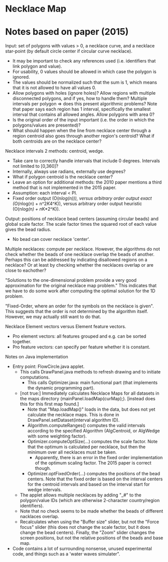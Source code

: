 # Necklace Map
# Notes based on paper (2015)
<!-- TODO(tvl) remove this file... -->

Input: set of polygons with values > 0, a necklace curve, and a necklace star-point (by default circle center if circular curve necklace).
* It may be important to check any references used (i.e. identifiers that link polygon and value).
* For usability, 0 values should be allowed in which case the polygon is ignored.
* The values should be normalized such that the sum is 1, which means that it is not allowed to have all values 0.
* Allow polygons with holes (ignore holes)? Allow regions with multiple disconnected polygons, and if yes, how to handle them? Multiple intervals per polygon => does this present algorithmic problems? Note that paper says each region has 1 interval, specifically the smallest interval that contains all allowed angles. Allow polygons with area 0?
* Is the original order of the input important (i.e. the order in which the polygons/values are presented)?
* What should happen when the line from necklace center through a region centroid also goes through another region's centroid? What if both centroids are on the necklace center?

Necklace intervals 2 methods: centroid, wedge.
* Take care to correctly handle intervals that include 0 degrees. Intervals not limited to [0,360]?
* Internally, always use radians, externally use degrees?
* What if polygon centroid is the necklace center?
* Leave an option for additional methods: the 2010 paper mentions a third method that is not implemented in the 2015 paper.
* Assumption: each interval < PI.
* Fixed order output (O(n*log(n))), versus arbitrary order output exact (O(n*log(n) + n^2*K*4^K)), versus arbitrary order output heuristic (O(n*log(n) + n*K*2^K)).

Output: positions of necklace bead centers (assuming circular beads) and global scale factor. The scale factor times the squared root of each value gives the bead radius.
* No bead can cover necklace 'center'.

Multiple necklaces: compute per necklace. However, the algorithms do not check whether the beads of one necklace overlap the beads of another. Perhaps this can be addressed by indicating disallowed regions on a necklace? Or at least by checking whether the necklaces overlap or are close to eachother?



"Solutions to the one-dimensional problem provide a very good approximation for the original necklace map problem." This indicates that we have to do some work after computing the optimal solution for the 1D problem.

"Fixed-Order, where an order for the symbols on the necklace is given". This suggests that the order is not determined by the algorithm itself. However, we may actually still want to do that.


Necklace Element vectors versus Element feature vectors.
* Pro element vectors: all features grouped and e.g. can be sorted together.
* Pro feature vectors: can specify per feature whether it is constant.


Notes on Java implementation
* Entry point: FlowCircle.java applet.
  * This calls DrawPanel.java methods to refresh drawing and to initiate computations.
    * This calls Optimizer.java: main functional part (that implements the dynamic programming part).
  * [not true:] Immediately calculates Necklace Maps for all datasets in the maps directory (mainPanel.loadMap(curMap);). [instead does this for this first map found.]
    * Note that "Map.loadMap()" loads in the data, but does not yet calculate the necklace maps. This is done in DrawPanel.setDataset(interval algorithm ID).
    * Algorithm.computeRanges() computes the valid intervals according to the specified Algorithm (AlgCentroid, or AlgWedge with some weighting factor).
    * Optimizer.computeOptSize(...) computes the scale factor. Note that the optimum is calculated per necklace, but then the minimum over all necklaces must be taken.
      - Apparently, there is an error in the fixed order implementation of the optimum scaling factor. The 2015 paper is correct though.
    * Optimizer.optFixedOrder(...) computes the positions of the bead centers. Note that the fixed order is based on the interval centers for the centroid intervals and based on the interval start for wedge intervals.
  * The applet allows multiple necklaces by adding "_#" to the polygon/value IDs (which are otherwise 2-character country/region identifiers).
  * Note that no check seems to be made whether the beads of different nacklaces overlap.
  * Recalculates when using the "Buffer size" slider, but not the "Force focus" slider (this does not change the scale factor, but it does change the bead centers). Finally, the "Zoom" slider changes the screen positions, but not the relative positions of the beads and base map.
* Code contains a lot of surrounding nonsense, unused experimental code, and things such as a 'water waves simulater".


